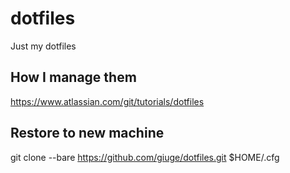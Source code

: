 # dotfiles
Just my dotfiles

## How I manage them
https://www.atlassian.com/git/tutorials/dotfiles

## Restore to new machine
git clone --bare https://github.com/giuge/dotfiles.git $HOME/.cfg
